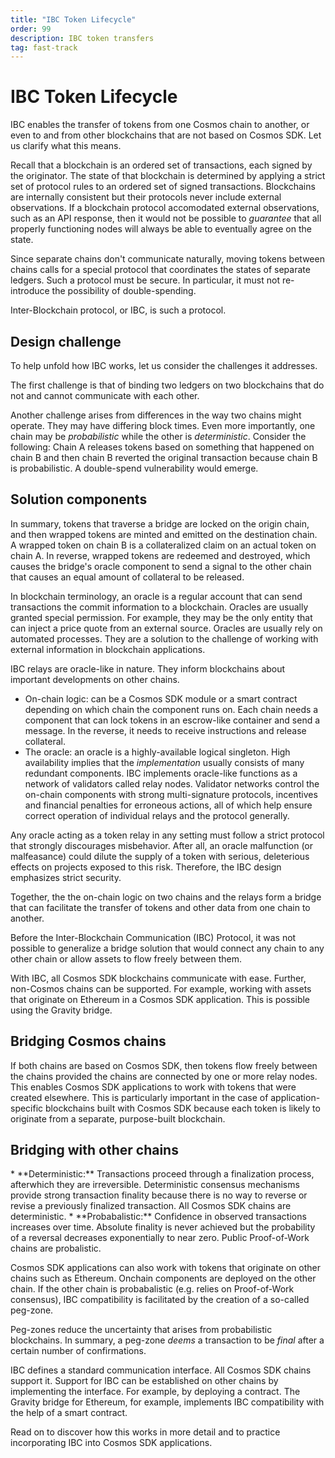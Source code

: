 ```yaml
---
title: "IBC Token Lifecycle"
order: 99
description: IBC token transfers
tag: fast-track
---
```


# IBC Token Lifecycle

IBC enables the transfer of tokens from one Cosmos chain to another, or even to and from other blockchains that are not based on Cosmos SDK. Let us clarify what this means. 

Recall that a blockchain is an ordered set of transactions, each signed by the originator. The state of that blockchain is determined by applying a strict set of protocol rules to an ordered set of signed transactions. Blockchains are internally consistent but their protocols never include external observations. If a blockchain protocol accomodated external observations, such as an API response, then it would not be possible to *guarantee* that all properly functioning nodes will always be able to eventually agree on the state.

Since separate chains don't communicate naturally, moving tokens between chains calls for a special protocol that coordinates the states of separate ledgers. Such a protocol must be secure. In particular, it must not re-introduce the possibility of double-spending.

Inter-Blockchain protocol, or IBC, is such a protocol. 

## Design challenge

To help unfold how IBC works, let us consider the challenges it addresses. 

The first challenge is that of binding two ledgers on two blockchains that do not and cannot communicate with each other. 

Another challenge arises from differences in the way two chains might operate. They may have differing block times. Even more importantly, one chain may be *probabilistic* while the other is *deterministic*. Consider the following: Chain A releases tokens based on something that happened on chain B and then chain B reverted the original transaction because chain B is probabilistic. A double-spend vulnerability would emerge.

<!--
## Design constraints

There are usability requirements for a successful cross-chain protocol:

1. Easy to use
2. Inexpensive
3. Reasonably fast settlement time

There are economic constraints that must not be violated:

1. Does not alter the total supply or circulating supply of any token.
2. No double-spending

Protocols that aim to address these requirements are commonly referred to as bridges because they allow tokens and value to cross over from one blockchain to another. Bridges have multiple components that include on-chain logic and an oracle. Oracles are capable of listening to one chain and injecting signed transactions about those observations into another chain. 
-->

## Solution components

In summary, tokens that traverse a bridge are locked on the origin chain, and then wrapped tokens are minted and emitted on the destination chain. A wrapped token on chain B is a collateralized claim on an actual token on chain A. In reverse, wrapped tokens are redeemed and destroyed, which causes the bridge's oracle component to send a signal to the other chain that causes an equal amount of collateral to be released.

<!-- TODO: insert flow diagram --->

<HighlightBox type="info">
In blockchain terminology, an oracle is a regular account that can send transactions the commit information to a blockchain. Oracles are usually granted special permission. For example, they may be the only entity that can inject a price quote from an external source. Oracles are usually rely on automated processes. They are a solution to the challenge of working with external information in blockchain applications. 

IBC relays are oracle-like in nature. They inform blockchains about important developments on other chains. 
</HighlightBox>

* On-chain logic: can be a Cosmos SDK module or a smart contract depending on which chain the component runs on. Each chain needs a component that can lock tokens in an escrow-like container and send a message. In the reverse, it needs to receive instructions and release collateral.
* The oracle: an oracle is a highly-available logical singleton. High availability implies that the *implementation* usually consists of many redundant components. IBC implements oracle-like functions as a network of validators called relay nodes. Validator networks control the on-chain components with strong multi-signature protocols, incentives and financial penalties for erroneous actions, all of which help ensure correct operation of individual relays and the protocol generally.

<HighlightBox type="info">
Any oracle acting as a token relay in any setting must follow a strict protocol that strongly discourages misbehavior. After all, an oracle malfunction (or malfeasance) could dilute the supply of a token with serious, deleterious effects on projects exposed to this risk. Therefore, the IBC design emphasizes strict security. 
<HighlightBox>

Together, the the on-chain logic on two chains and the relays form a bridge that can facilitate the transfer of tokens and other data from one chain to another. 

Before the Inter-Blockchain Communication (IBC) Protocol, it was not possible to generalize a bridge solution that would connect any chain to any other chain or allow assets to flow freely between them. 

With IBC, all Cosmos SDK blockchains communicate with ease. Further, non-Cosmos chains can be supported. For example, working with assets that originate on Ethereum in a Cosmos SDK application. This is possible using the Gravity bridge. 

## Bridging Cosmos chains

If both chains are based on Cosmos SDK, then tokens flow freely between the chains provided the chains are connected by one or more relay nodes. This enables Cosmos SDK applications to work with tokens that were created elsewhere. This is particularly important in the case of application-specific blockchains built with Cosmos SDK because each token is likely to originate from a separate, purpose-built blockchain. 

## Bridging with other chains

<HighlightBox type="info">
* **Deterministic:** Transactions proceed through a finalization process, afterwhich they are irreversible. Deterministic consensus mechanisms provide strong transaction finality because there is no way to reverse or revise a previously finalized transaction. All Cosmos SDK chains are deterministic. 
* **Probabalistic:** Confidence in observed transactions increases over time. Absolute finality is never achieved but the probability of a reversal decreases exponentially to near zero. Public Proof-of-Work chains are probalistic. 
</HighlightBox>

Cosmos SDK applications can also work with tokens that originate on other chains such as Ethereum. Onchain components are deployed on the other chain. If the other chain is probabalistic (e.g. relies on Proof-of-Work consensus), IBC compatibility is facilitated by the creation of a so-called peg-zone. 

Peg-zones reduce the uncertainty that arises from probabilistic blockchains. In summary, a peg-zone *deems* a transaction to be *final* after a certain number of confirmations.

IBC defines a standard communication interface. All Cosmos SDK chains support it. Support for IBC can be established on other chains by implementing the interface. For example, by deploying a contract. The Gravity bridge for Ethereum, for example, implements IBC compatibility with the help of a smart contract.

Read on to discover how this works in more detail and to practice incorporating IBC into Cosmos SDK applications. 
